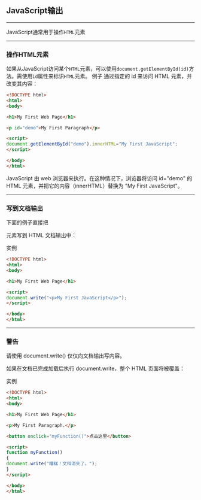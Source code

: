 ## JavaScript输出

---

JavaScript通常用于操作`HTML`元素

---

### 操作HTML元素

如果从JavaScript访问某个`HTML`元素，可以使用`document.getElementById(id)`方法。需使用`id`属性来标识`HTML`元素。
例子
通过指定的 id 来访问 HTML 元素，并改变其内容：
```html
<!DOCTYPE html>
<html>
<body>

<h1>My First Web Page</h1>

<p id="demo">My First Paragraph</p>

<script>
document.getElementById("demo").innerHTML="My First JavaScript";
</script>

</body>
</html>

```
JavaScript 由 web 浏览器来执行。在这种情况下，浏览器将访问 id="demo" 的 HTML 元素，并把它的内容（innerHTML）替换为 "My First JavaScript"。

---

### 写到文档输出
下面的例子直接把 <p> 元素写到 HTML 文档输出中：

实例
```html
<!DOCTYPE html>
<html>
<body>

<h1>My First Web Page</h1>

<script>
document.write("<p>My First JavaScript</p>");
</script>

</body>
</html>
```

---

### 警告

请使用 document.write() 仅仅向文档输出写内容。

如果在文档已完成加载后执行 document.write，整个 HTML 页面将被覆盖：

实例
```html
<!DOCTYPE html>
<html>
<body>

<h1>My First Web Page</h1>

<p>My First Paragraph.</p>

<button onclick="myFunction()">点击这里</button>

<script>
function myFunction()
{
document.write("糟糕！文档消失了。");
}
</script>

</body>
</html>
```
